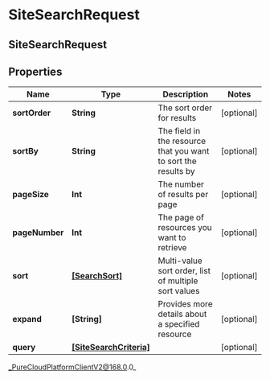 # SiteSearchRequest

## SiteSearchRequest

## Properties

|Name | Type | Description | Notes|
|------------ | ------------- | ------------- | -------------|
| **sortOrder** | **String** | The sort order for results | [optional] |
| **sortBy** | **String** | The field in the resource that you want to sort the results by | [optional] |
| **pageSize** | **Int** | The number of results per page | [optional] |
| **pageNumber** | **Int** | The page of resources you want to retrieve | [optional] |
| **sort** | [**[SearchSort]**]([SearchSort]) | Multi-value sort order, list of multiple sort values | [optional] |
| **expand** | **[String]** | Provides more details about a specified resource | [optional] |
| **query** | [**[SiteSearchCriteria]**]([SiteSearchCriteria]) |  | [optional] |



_PureCloudPlatformClientV2@168.0.0_
